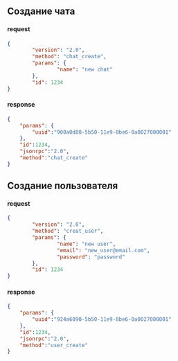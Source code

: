 ## Создание чата
#### request
``` json
{
        "version": "2.0",
        "method": "chat_create",
        "params": {
                "name": "new chat"
        },
        "id": 1234
}
```

#### response
``` json
{
	"params": {
		"uuid":"900a0d80-5b50-11e9-8be6-0a0027000001"
	},
	"id":1234,
	"jsonrpc":"2.0",
	"method":"chat_create"
}
```

## Создание пользователя
#### request
``` json
{
        "version": "2.0",
        "method": "creat_user",
        "params": {
                "name": "new user",
                "email": "new_user@email.com",
                "password": "password"
        },
        "id": 1234
}
```
#### response
``` json
{
	"params": {
		"uuid":"924a6090-5b50-11e9-8be6-0a0027000001"
	},
	"id":1234,
	"jsonrpc":"2.0",
	"method":"user_create"
}

```
